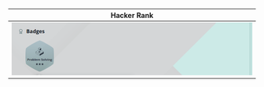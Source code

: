 |                                    Hacker Rank                                     |
| :--------------------------------------------------------------------------------: |
| [![Hacker Rank](HackerRankProgress.png)](https://www.hackerrank.com/eqan_ahmad123) |
